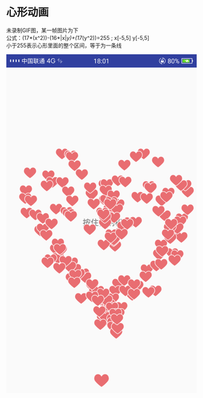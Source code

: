 # 心形动画
未录制GIF图，某一帧图片为下  
公式：(17*(x^2))-(16*|x|*y)+(17*(y^2))=255 ; x[-5,5] y[-5,5]  
小于255表示心形里面的整个区间，等于为一条线

![效果图](https://github.com/TF27674569/Lover/blob/master/lover.jpg)